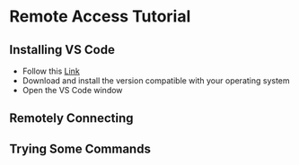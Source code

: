 # Remote Access Tutorial

## Installing VS Code
* Follow this [Link](https://code.visualstudio.com/)
* Download and install the version compatible with your operating system
* Open the VS Code window


## Remotely Connecting

## Trying Some Commands
